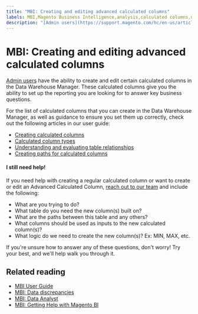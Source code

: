 ```yaml
---
title: "MBI: Creating and editing advanced calculated columns"
labels: MBI,Magento Business Intelligence,analysis,calculated columns,data,data discrepancies,database,how to,reports,Adobe Commerce
description: "[Admin users](https://support.magento.com/hc/en-us/articles/360016731291) have the ability to create and edit certain calculated columns in the Data Warehouse Manager. These calculated columns give you the ability to set up the reporting you are looking for to answer key business questions."
---
```


# MBI: Creating and editing advanced calculated columns

 [Admin users](https://support.magento.com/hc/en-us/articles/360016731291) have the ability to create and edit certain calculated columns in the Data Warehouse Manager. These calculated columns give you the ability to set up the reporting you are looking for to answer key business questions.

For the list of calculated columns that you can create in the Data Warehouse Manager, as well as guidance to ensure you set them up correctly, check out the following articles in our user guide:

* [Creating calculated columns](https://docs.magento.com/mbi/data-analyst/data-warehouse-mgr/creating-calculated-columns.html)
* [Calculated column types](https://docs.magento.com/mbi/data-analyst/data-warehouse-mgr/calc-column-types.html)
* [Understanding and evaluating table relationships](https://docs.magento.com/mbi/data-analyst/data-warehouse-mgr/table-relationships.html)
* [Creating paths for calculated columns](https://docs.magento.com/mbi/data-analyst/data-warehouse-mgr/create-paths-calc-columns.html)

#### I still need help!

If you need help with creating a regular calculated column or want to create or edit an Advanced Calculated Column, [reach out to our team](https://support.magento.com/hc/en-us/articles/360000913794#submit-ticket) and include the following:

* What are you trying to do?
* What table do you need the new column(s) built on?
* What are the paths between this table and any others?
* What columns should be used as inputs to the new calculated column(s)?
* What logic do we need to create the new column(s)? Ex: MIN, MAX, etc.

If you're unsure how to answer any of these questions, don't worry! Try your best, and we'll help walk you through it.

## Related reading

* [MBI User Guide](https://docs.magento.com/mbi)
* [MBI: Data discrepancies](https://support.magento.com/hc/en-us/articles/360016505312)
* [MBI: Data Analyst](https://docs.magento.com/mbi/data-analyst.html)
* [MBI: Getting Help with Magento BI](https://docs.magento.com/mbi/getting-started/support.html)